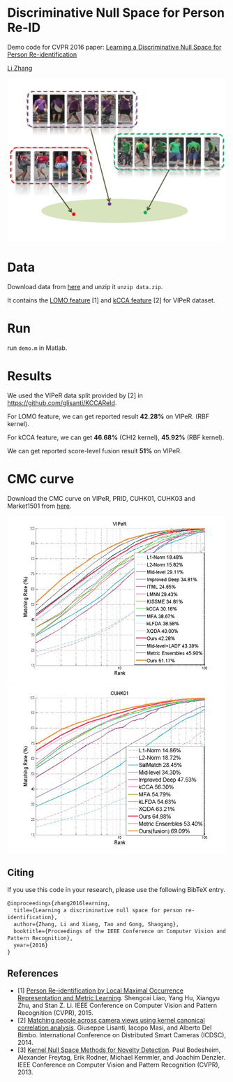 # Discriminative Null Space for Person Re-ID
Demo code for CVPR 2016 paper:  [Learning a Discriminative Null Space for Person Re-identification](http://openaccess.thecvf.com/content_cvpr_2016/papers/Zhang_Learning_a_Discriminative_CVPR_2016_paper.pdf)

[Li Zhang](http://www.robots.ox.ac.uk/~lz/)

<img src='figure/nullspace.jpg' width='500'>

# Data
Download data from [here](http://www.robots.ox.ac.uk/~lz/DNS_cvpr2016/data.zip) and unzip it `unzip data.zip`.
  
It contains the [LOMO feature](http://www.cbsr.ia.ac.cn/users/scliao/projects/lomo_xqda/index.html) [1] and [kCCA feature](https://github.com/glisanti/KCCAReId) [2] for VIPeR dataset.

# Run
run `demo.m` in Matlab.

# Results

We used the VIPeR data split provided by [2] in https://github.com/glisanti/KCCAReId.

For LOMO feature, we can get reported result **42.28%** on VIPeR. (RBF kernel).

For kCCA feature, we can get **46.68%** (CHI2 kernel), **45.92%** (RBF kernel).

We can get reported score-level fusion result **51%** on VIPeR. 

# CMC curve

Download the CMC curve on VIPeR, PRID, CUHK01, CUHK03 and Market1501 from [here](http://www.robots.ox.ac.uk/~lz/DNS_cvpr2016/cmc_curve.zip).


<img src='figure/viper.jpg' width='500'>
<img src='figure/cuhk01.jpg' width='500'>



## Citing

If you use this code in your research, please use the following BibTeX entry.

```
@inproceedings{zhang2016learning,
  title={Learning a discriminative null space for person re-identification},
  author={Zhang, Li and Xiang, Tao and Gong, Shaogang},
  booktitle={Proceedings of the IEEE Conference on Computer Vision and Pattern Recognition},
  year={2016}
}
```


## References

- [1] [Person Re-identification by Local Maximal Occurrence Representation and Metric Learning](https://www.cv-foundation.org/openaccess/content_cvpr_2015/papers/Liao_Person_Re-Identification_by_2015_CVPR_paper.pdf).
  Shengcai Liao, Yang Hu, Xiangyu Zhu, and Stan Z. Li.
  IEEE Conference on Computer Vision and Pattern Recognition (CVPR), 2015.
- [2] [Matching people across camera views using kernel canonical correlation analysis](https://dl.acm.org/citation.cfm?id=2659036).
  Giuseppe Lisanti, Iacopo Masi, and Alberto Del Bimbo.
  International Conference on Distributed Smart Cameras (ICDSC), 2014.
- [3] [Kernel Null Space Methods for Novelty Detection](https://www.cv-foundation.org/openaccess/content_cvpr_2013/papers/Bodesheim_Kernel_Null_Space_2013_CVPR_paper.pdf).
  Paul Bodesheim, Alexander Freytag, Erik Rodner, Michael Kemmler, and Joachim Denzler.
  IEEE Conference on Computer Vision and Pattern Recognition (CVPR), 2013.
